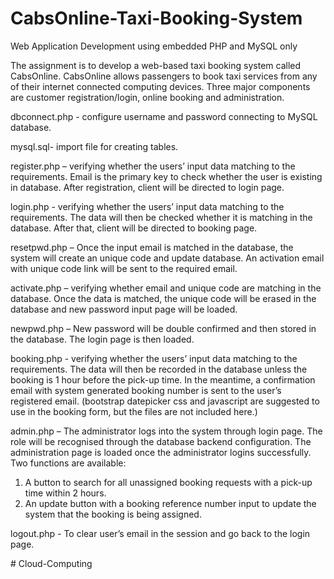 # CabsOnline-Taxi-Booking-System
Web Application Development using embedded PHP and MySQL only

The assignment is to develop a web-based taxi booking system called CabsOnline. CabsOnline allows passengers to book taxi services from any of their internet connected computing devices. Three major components are customer registration/login, online booking and administration.


dbconnect.php - configure username and password connecting to MySQL database.

mysql.sql- import file for creating tables.

register.php – verifying whether the users’ input data matching to the requirements.  Email is the primary key to check whether the user is existing in database. After registration, client will be directed to login page.

login.php - verifying whether the users’ input data matching to the requirements. The data will then be checked whether it is matching in the database. After that, client will be directed to booking page.

resetpwd.php – Once the input email is matched in the database, the system will create an unique code and update database.  An activation email with unique code link will be sent to the required email. 

activate.php – verifying whether email and unique code are matching in the database. Once the data is matched, the unique code will be erased in the database and new password input page will be loaded. 

newpwd.php – New password will be double confirmed and then stored in the database. The login page is then loaded.

booking.php - verifying whether the users’ input data matching to the requirements. The data will then be recorded in the database unless the booking is 1 hour before the pick-up time. In the meantime, a confirmation email with system generated booking number is sent to the user’s registered email. 
(bootstrap datepicker css and javascript are suggested to use in the booking form, but the files are not included here.)

admin.php – The administrator logs into the system through login page. The role will be recognised through the database backend configuration. The administration page is loaded once the administrator logins successfully. 
Two functions are available: 
1.	A button to search for all unassigned booking requests with a pick-up time within 2 hours.
2.	An update button with a booking reference number input to update the system that the booking is being assigned.

logout.php -  To clear user’s email in the session and go back to the login page.



#   C l o u d - C o m p u t i n g  
 